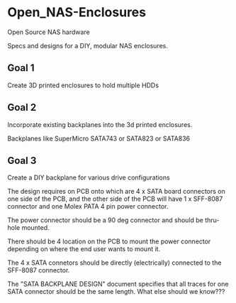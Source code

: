 # Open_NAS-Enclosures
Open Source NAS hardware

Specs and designs for a DIY, modular NAS enclosures.

## Goal 1
Create 3D printed enclosures to hold multiple HDDs 

## Goal 2
Incorporate existing backplanes into the 3d printed enclosures.

Backplanes like SuperMicro SATA743 or SATA823 or SATA836

## Goal 3
Create a DIY backplane for various drive configurations

The design requires on PCB onto which are 4 x SATA board connectors on one side of the PCB, and the other side of the PCB will have 1 x SFF-8087 connector and one Molex PATA 4 pin power connector.

The power connector should be a 90 deg connector and should be thru-hole mounted.

There should be 4 location on the PCB to mount the power connector depending on where the end user wants to mount it.

The 4 x SATA connetors should be directly (electrically) connected to the SFF-8087 connector. 

The "SATA BACKPLANE DESIGN" document specifies that all traces for one SATA connector should be the same length. What else should we know???
